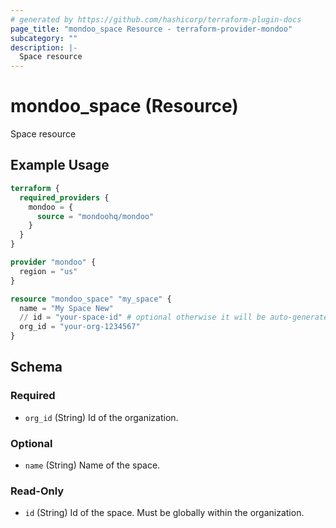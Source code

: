 ```yaml
---
# generated by https://github.com/hashicorp/terraform-plugin-docs
page_title: "mondoo_space Resource - terraform-provider-mondoo"
subcategory: ""
description: |-
  Space resource
---
```


# mondoo_space (Resource)

Space resource

## Example Usage

```terraform
terraform {
  required_providers {
    mondoo = {
      source = "mondoohq/mondoo"
    }
  }
}

provider "mondoo" {
  region = "us"
}

resource "mondoo_space" "my_space" {
  name = "My Space New"
  // id = "your-space-id" # optional otherwise it will be auto-generated
  org_id = "your-org-1234567"
}
```

<!-- schema generated by tfplugindocs -->
## Schema

### Required

- `org_id` (String) Id of the organization.

### Optional

- `name` (String) Name of the space.

### Read-Only

- `id` (String) Id of the space. Must be globally within the organization.
